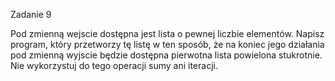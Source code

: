 Zadanie 9

Pod zmienną wejscie dostępna jest lista o pewnej liczbie elementów. Napisz program, który przetworzy tę listę w ten sposób, że na koniec jego działania pod zmienną wyjscie będzie dostępna pierwotna lista powielona stukrotnie. Nie wykorzystuj do tego operacji sumy ani iteracji.
